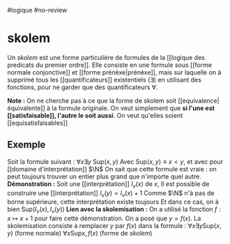 #logique #no-review 
# skolem
Un _skolem_ est une forme particulière de formules de la [[logique des predicats du premier ordre]].
Elle consiste en une formule sous [[forme normale conjonctive]] et [[forme prénèxe|prénèxe]], mais sur laquelle on à supprimé tous les [[quantificateurs]] existentiels ($\exists$) en utilisant des fonctions, pour ne garder que des quantificateurs $\forall$.

**Note :** On ne cherche pas à ce que la forme de skolem soit [[equivalence|équivalente]] à la formule originale. On veut simplement que **si l'une est [[satisfaisable]], l'autre le soit aussi**. On veut qu'elles soient [[equisatisfaisables]]

## Exemple
Soit la formule suivant : $\forall x \exists y \text{ Sup}(x, y)$
Avec $\text{Sup}(x, y) \equiv x < y$, et avec pour [[domaine d'interprétation]] $\N$
On sait que cette formule est vraie : on peut toujours trouver un entier plus grand que n'importe quel autre.
**Démonstration :**
Soit une [[interprétation]] $I_v(x)$ de $x$,
Il est possible de construire une [[interprétation]] $I_v(y) = I_v(x) + 1$
Comme $\N$ n'à pas de borne supérieure, cette interprétation existe toujours
Et dans ce cas, on à bien $\text{Sup}(I_v(x), I_v(y))$
**Lien avec la skolemisation :**
On a utilisé la fonction $f: x \mapsto x + 1$ pour faire cette démonstration.
On a posé que $y = f(x)$.
La skolemisation consiste à remplacer $y$ par $f(x)$ dans la formule :
$\forall x \exists y \text{Sup}(x, y)$ (forme normale)
$\forall x \text{Sup}{x, f(x)}$ (forme de _skolem_)
